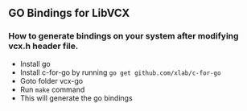 ## GO Bindings for LibVCX

### How to generate bindings on your system after modifying vcx.h header file.
- Install go 
- Install c-for-go by running `go get github.com/xlab/c-for-go`
- Goto folder vcx-go
- Run `make` command
- This will generate the go bindings